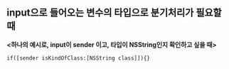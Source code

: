 ## input으로 들어오는 변수의 타입으로 분기처리가 필요할 때

**<하나의 예시로, input이 sender 이고, 타입이 NSString인지 확인하고 싶을 때>**

```
if([sender isKindOfClass:[NSString class]]){}
```
